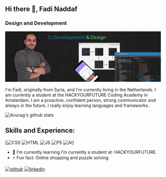 ## Hi there 👋, Fadi Naddaf
### Design and Development
![Design and Development](https://github.com/F-Naddaf/F-Naddaf/blob/main/GitHub%20Profile%20image-New.jpg)

I'm Fadi, originally from Syria, and I'm currently living in the Netherlands.
I am currently a student at the HACKYOURFUTURE Coding Academy in Amsterdam.
I am a proactive, confident person, strong communicator and always in the future.
I really enjoy learning languages and frameworks.


![Anurag's github stats](https://github-readme-stats.vercel.app/api?username=F-Naddaf)


## Skills and Experience:
[<img src='https://i.ibb.co/km8MJGM/CSS.png' alt='CSS' height='40'>
<img src='https://i.ibb.co/qWGVFZ9/HTML.png' alt='HTML' height='40'>
<img src='https://i.ibb.co/Ms2GV1p/JS.png' alt='JS' height='40'>
<img src='https://i.ibb.co/TKyFTPz/PS.png' alt='PS' height='40'>
<img src='https://i.ibb.co/VDD9Bwp/AI.png' alt='AI' height='40'>]


- 🌱 I’m currently learning I’m currently a student at: HACKYOURFUTURE. 
- ⚡ Fun fact: Online shopping and puzzle solving. 


[<img src='https://cdn.jsdelivr.net/npm/simple-icons@3.0.1/icons/github.svg' alt='github' height='40'>](https://github.com/F-Naddaf)  [<img src='https://cdn.jsdelivr.net/npm/simple-icons@3.0.1/icons/linkedin.svg' alt='linkedin' height='40'>](https://www.linkedin.com/in/fadi-naddaf-a04ba7196/)  

